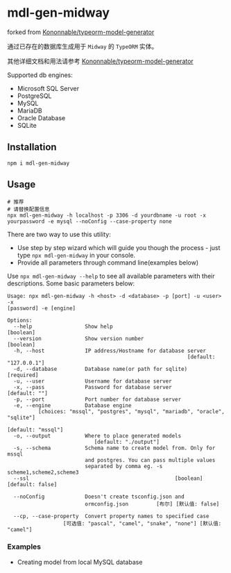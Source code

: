 # mdl-gen-midway

forked from [Kononnable/typeorm-model-generator](https://github.com/Kononnable/typeorm-model-generator)

通过已存在的数据库生成用于 `Midway` 的 `TypeORM` 实体。

其他详细文档和用法请参考 [Kononnable/typeorm-model-generator](https://github.com/Kononnable/typeorm-model-generator)

Supported db engines:
* Microsoft SQL Server
* PostgreSQL
* MySQL
* MariaDB
* Oracle Database
* SQLite


## Installation

```shell
npm i mdl-gen-midway
```

## Usage 

```shell
# 推荐
# 请替换配置信息
npx mdl-gen-midway -h localhost -p 3306 -d yourdbname -u root -x yourpassword -e mysql --noConfig --case-property none
```

There are two way to use this utility:
- Use step by step wizard which will guide you though the process - just type `npx mdl-gen-midway` in your console.
- Provide all parameters through command line(examples below)


Use `npx mdl-gen-midway --help` to see all available parameters with their descriptions. Some basic parameters below:
```shell
Usage: npx mdl-gen-midway -h <host> -d <database> -p [port] -u <user> -x
[password] -e [engine]

Options:
  --help                 Show help                                     [boolean]
  --version              Show version number                           [boolean]
  -h, --host             IP address/Hostname for database server
                                                          [default: "127.0.0.1"]
  -d, --database         Database name(or path for sqlite)            [required]
  -u, --user             Username for database server
  -x, --pass             Password for database server              [default: ""]
  -p, --port             Port number for database server
  -e, --engine           Database engine
          [choices: "mssql", "postgres", "mysql", "mariadb", "oracle", "sqlite"]
                                                              [default: "mssql"]
  -o, --output           Where to place generated models
                            [default: "./output"]
  -s, --schema           Schema name to create model from. Only for mssql
                         and postgres. You can pass multiple values
                         separated by comma eg. -s scheme1,scheme2,scheme3
  --ssl                                               [boolean] [default: false]

  --noConfig             Doesn't create tsconfig.json and
                         ormconfig.json         [布尔] [默认值: false]

  --cp, --case-property  Convert property names to specified case
                  [可选值: "pascal", "camel", "snake", "none"] [默认值: "camel"]
```
### Examples

* Creating model from local MySQL database
